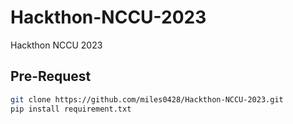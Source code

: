 # Hackthon-NCCU-2023
Hackthon NCCU 2023
## Pre-Request

```bash
git clone https://github.com/miles0428/Hackthon-NCCU-2023.git
pip install requirement.txt
```
